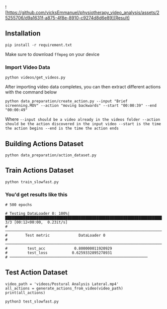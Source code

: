 

![https://github.com/vicksEmmanuel/physiotherapy_video_analysis/assets/25255706/d9a1631f-a875-4f8e-8910-c9274d8d6e89](Result)


<!-- @format -->

## Installation

```
pip install -r requirement.txt
```

Make sure to download `ffmpeg` on your device

### Import Video Data

```
python videos/get_videos.py
```

After importing video data completes, you can then extract different actions with the command below

```
python data_preparation/create_action.py --input "Brief screenning.MOV" --action "moving backwards" --start "00:00:39" --end "00:00:49"
```

Where
`--input should be a video already in the videos folder
    --action should be the action discovered in the input video
    --start is the time the action begins
    --end is the time the action ends`

## Building Actions Dataset

```
python data_preparation/action_dataset.py
```


## Train Actions Dataset

```
python train_slowfast.py
```

### You'd get results like this

```
# 500 epochs

# Testing DataLoader 0: 100%|███████████████████████████████████████████████████████████████████████████| 3/3 [00:12<00:00,  0.23it/s]
# ────────────────────────────────────────────────────────────────────────────────────────────────────────────────────────────────────
#        Test metric             DataLoader 0
# ────────────────────────────────────────────────────────────────────────────────────────────────────────────────────────────────────
#         test_acc             0.800000011920929
#         test_loss           0.6259332895278931
# ──────────────────────────────────────────────────────────────
```


## Test Action Dataset

```
video_path = 'videos/Postural Analysis Lateral.mp4'
all_actions = generate_actions_from_video(video_path)
print(all_actions)

python3 test_slowfast.py
```
